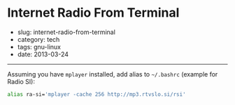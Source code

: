 # Internet Radio From Terminal

- slug: internet-radio-from-terminal
- category: tech
- tags: gnu-linux
- date: 2013-03-24

-------------------------

Assuming you have `mplayer` installed, add alias to `~/.bashrc` (example for Radio SI):

````bash
alias ra-si='mplayer -cache 256 http://mp3.rtvslo.si/rsi'
````